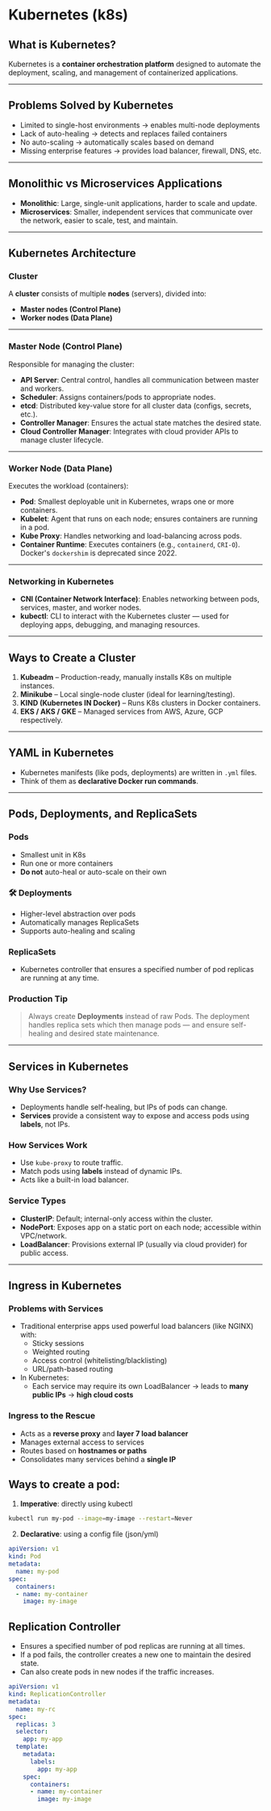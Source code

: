 # **Kubernetes (k8s)**

## What is Kubernetes?
Kubernetes is a **container orchestration platform** designed to automate the deployment, scaling, and management of containerized applications.

---

## Problems Solved by Kubernetes
- Limited to single-host environments → enables multi-node deployments
- Lack of auto-healing → detects and replaces failed containers
- No auto-scaling → automatically scales based on demand
- Missing enterprise features → provides load balancer, firewall, DNS, etc.

---

## Monolithic vs Microservices Applications
- **Monolithic**: Large, single-unit applications, harder to scale and update.
- **Microservices**: Smaller, independent services that communicate over the network, easier to scale, test, and maintain.

---

## Kubernetes Architecture

### Cluster
A **cluster** consists of multiple **nodes** (servers), divided into:
- **Master nodes (Control Plane)**
- **Worker nodes (Data Plane)**

---

### Master Node (Control Plane)
Responsible for managing the cluster:
- **API Server**: Central control, handles all communication between master and workers.
- **Scheduler**: Assigns containers/pods to appropriate nodes.
- **etcd**: Distributed key-value store for all cluster data (configs, secrets, etc.).
- **Controller Manager**: Ensures the actual state matches the desired state.
- **Cloud Controller Manager**: Integrates with cloud provider APIs to manage cluster lifecycle.

---

### Worker Node (Data Plane)
Executes the workload (containers):
- **Pod**: Smallest deployable unit in Kubernetes, wraps one or more containers.
- **Kubelet**: Agent that runs on each node; ensures containers are running in a pod.
- **Kube Proxy**: Handles networking and load-balancing across pods.
- **Container Runtime**: Executes containers (e.g., `containerd`, `CRI-O`). Docker's `dockershim` is deprecated since 2022.

---

### Networking in Kubernetes
- **CNI (Container Network Interface)**: Enables networking between pods, services, master, and worker nodes.
- **kubectl**: CLI to interact with the Kubernetes cluster — used for deploying apps, debugging, and managing resources.

---

## Ways to Create a Cluster
1. **Kubeadm** – Production-ready, manually installs K8s on multiple instances.
2. **Minikube** – Local single-node cluster (ideal for learning/testing).
3. **KIND (Kubernetes IN Docker)** – Runs K8s clusters in Docker containers.
4. **EKS / AKS / GKE** – Managed services from AWS, Azure, GCP respectively.

---

## YAML in Kubernetes
- Kubernetes manifests (like pods, deployments) are written in `.yml` files.
- Think of them as **declarative Docker run commands**.

---

## Pods, Deployments, and ReplicaSets

### Pods
- Smallest unit in K8s
- Run one or more containers
- **Do not** auto-heal or auto-scale on their own

### 🛠 Deployments
- Higher-level abstraction over pods
- Automatically manages ReplicaSets
- Supports auto-healing and scaling

### ReplicaSets
- Kubernetes controller that ensures a specified number of pod replicas are running at any time.

### Production Tip
> Always create **Deployments** instead of raw Pods. The deployment handles replica sets which then manage pods — and ensure self-healing and desired state maintenance.

---

## Services in Kubernetes

### Why Use Services?
- Deployments handle self-healing, but IPs of pods can change.
- **Services** provide a consistent way to expose and access pods using **labels**, not IPs.

### How Services Work
- Use `kube-proxy` to route traffic.
- Match pods using **labels** instead of dynamic IPs.
- Acts like a built-in load balancer.

### Service Types
- **ClusterIP**: Default; internal-only access within the cluster.
- **NodePort**: Exposes app on a static port on each node; accessible within VPC/network.
- **LoadBalancer**: Provisions external IP (usually via cloud provider) for public access.

---

## Ingress in Kubernetes

### Problems with Services
- Traditional enterprise apps used powerful load balancers (like NGINX) with:
  - Sticky sessions
  - Weighted routing
  - Access control (whitelisting/blacklisting)
  - URL/path-based routing
- In Kubernetes:
  - Each service may require its own LoadBalancer → leads to **many public IPs** → **high cloud costs**

### Ingress to the Rescue
- Acts as a **reverse proxy** and **layer 7 load balancer**
- Manages external access to services
- Routes based on **hostnames or paths**
- Consolidates many services behind a **single IP**


## Ways to create a pod:
1. **Imperative**: directly using kubectl
```bash
kubectl run my-pod --image=my-image --restart=Never
```
2. **Declarative**: using a config file (json/yml)
```yaml
apiVersion: v1
kind: Pod
metadata:
  name: my-pod
spec:
  containers:
  - name: my-container
    image: my-image
```

## Replication Controller
- Ensures a specified number of pod replicas are running at all times.
- If a pod fails, the controller creates a new one to maintain the desired state.
- Can also create pods in new nodes if the traffic increases.
```yaml
apiVersion: v1
kind: ReplicationController
metadata:
  name: my-rc
spec:
  replicas: 3
  selector:
    app: my-app
  template:
    metadata:
      labels:
        app: my-app
    spec:
      containers:
      - name: my-container
        image: my-image
```

